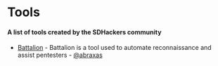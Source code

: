 # Tools

#### A list of tools created by the SDHackers community

* [Battalion](https://github.com/theabraxas/battalion) - Battalion is a tool used to automate reconnaissance and assist pentesters - [@abraxas](https://twitter.com/AbraxasSC2)
